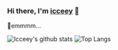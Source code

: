 ### Hi there, I'm [icceey](https://github.com/icceey) 👋

🤔emmmm...

![Icceey's github stats](https://github-readme-stats.vercel.app/api?username=icceey&include_orgs=true&show=reviews,prs_merged,prs_merged_percentage&show_icons=true&count_private=true&include_all_commits=true&rank_icon=github)
![Top Langs](https://github-readme-stats.vercel.app/api/top-langs/?username=icceey&include_orgs=true&count_private=true&size_weight=0.5&count_weight=0.5&hide=HTML,Java)
